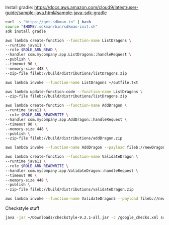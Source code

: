 Install gradle: https://docs.aws.amazon.com/cloud9/latest/user-guide/sample-java.html#sample-java-sdk-gradle

``` bash
curl -s "https://get.sdkman.io" | bash
source "$HOME/.sdkman/bin/sdkman-init.sh"
sdk install gradle
```



``` bash
aws lambda create-function --function-name ListDragons \
--runtime java11 \
--role $ROLE_ARN_READ \
--handler com.mycompany.app.ListDragons::handleRequest \
--publish \
--timeout 90 \
--memory-size 448 \
--zip-file fileb://build/distributions/listDragons.zip
```

``` bash
aws lambda invoke --function-name ListDragons ~/outfile.txt
```


``` bash
aws lambda update-function-code --function-name ListDragons \
--zip-file fileb://build/distributions/listDragons.zip
```

``` bash
aws lambda create-function --function-name AddDragon \
--runtime java11 \
--role $ROLE_ARN_READWRITE \
--handler com.mycompany.app.AddDragon::handleRequest \
--timeout 90 \
--memory-size 448 \
--publish \
--zip-file fileb://build/distributions/addDragon.zip
```

``` bash
aws lambda invoke --function-name AddDragon --payload fileb://newDragonPayload.json output.txt ; cat output.txt
```

``` bash
aws lambda create-function --function-name ValidateDragon \
--runtime java11 \
--role $ROLE_ARN_READWRITE \
--handler com.mycompany.app.ValidateDragon::handleRequest \
--timeout 90 \
--memory-size 448 \
--publish \
--zip-file fileb://build/distributions/validateDragon.zip
```

``` bash
aws lambda invoke --function-name ValidateDragon5 --payload fileb://newDragonPayload.json output.txt ; cat output.txt
```


Checkstyle stuff

``` bash
java -jar ~/Downloads/checkstyle-9.2.1-all.jar -c /google_checks.xml src/
```
